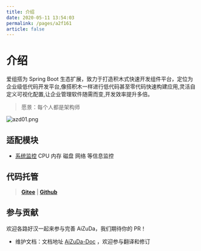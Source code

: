 ```yaml
---
title: 介绍
date: 2020-05-11 13:54:03
permalink: /pages/a2f161
article: false
---
```


# 介绍

爱组搭为 Spring Boot 生态扩展，致力于打造积木式快速开发组件平台，定位为企业级低代码开发平台,像搭积木一样进行低代码甚至零代码快速构建应用,灵活自定义可视化配置,让企业管理软件随需而变,开发效率提升多倍。

> 愿景：每个人都是架构师

![azd01.png](img/azd01.png)

## 适配模块

- [系统监控](/pages/9xd041) CPU 内存 磁盘 网络 等信息监控


## 代码托管

> **[Gitee](https://gitee.com/aizuda/aizuda-components)** | **[Github](https://github.com/aizuda/aizuda-components)**

## 参与贡献

欢迎各路好汉一起来参与完善 AiZuDa，我们期待你的 PR！

- 维护文档：文档地址 [AiZuDa-Doc](https://github.com/aizuda/aizuda-doc) ，欢迎参与翻译和修订
